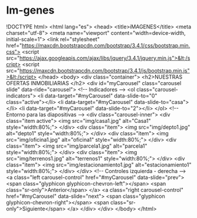 # Im-genes
!DOCTYPE html> &lt;html lang="es"> &lt;head>   &lt;title>iMAGENES&lt;/title>   &lt;meta charset="utf-8">   &lt;meta name="viewport" content="width=device-width, initial-scale=1">   &lt;link rel="stylesheet" href="https://maxcdn.bootstrapcdn.com/bootstrap/3.4.1/css/bootstrap.min.css">   &lt;script src="https://ajax.googleapis.com/ajax/libs/jquery/3.4.1/jquery.min.js">&lt;/script>   &lt;script src="https://maxcdn.bootstrapcdn.com/bootstrap/3.4.1/js/bootstrap.min.js">&lt;/script> &lt;/head> &lt;body>  &lt;div class="container">   &lt;h2>NUESTRAS OFERTAS INMOBILIARIAS &lt;/h2>     &lt;div id="myCarousel" class="carousel slide" data-ride="carousel">     &lt;!-- Indicadores -->     &lt;ol class="carousel-indicators">       &lt;li data-target="#myCarousel" data-slide-to="0" class="active">&lt;/li>       &lt;li data-target="#myCarousel" data-slide-to="casa">&lt;/li>       &lt;li data-target="#myCarousel" data-slide-to="2">&lt;/li>     &lt;/ol>       &lt;!-- Entorno para las diapositivas -->     &lt;div class="carousel-inner">       &lt;div class="item active">         &lt;img src="img/casa1.jpg" alt="Casa1" style="width:80%;">       &lt;/div>         &lt;div class="item">         &lt;img src="img/depto1.jpg" alt="depto1" style="width:80%;">       &lt;/div>             &lt;div class="item">         &lt;img src="img/oficina1.jpg" alt="oficina1" style="width:80%;">       &lt;/div>       &lt;div class="item">         &lt;img src="img/parcela1.jpg" alt="parcela1" style="width:80%;">       &lt;/div>       &lt;div class="item">         &lt;img src="img/terrenos1.jpg" alt="terrenos1" style="width:80%;">       &lt;/div>       &lt;div class="item">         &lt;img src="img/estacionamiento1.jpg" alt="estacionamiento1" style="width:80%;">       &lt;/div>     &lt;/div>       &lt;!-- Controles izquierda - derecha -->     &lt;a class="left carousel-control" href="#myCarousel" data-slide="prev">       &lt;span class="glyphicon glyphicon-chevron-left">&lt;/span>       &lt;span class="sr-only">Anterior&lt;/span>     &lt;/a>     &lt;a class="right carousel-control" href="#myCarousel" data-slide="next">       &lt;span class="glyphicon glyphicon-chevron-right">&lt;/span>       &lt;span class="sr-only">Siguiente&lt;/span>     &lt;/a>   &lt;/div> &lt;/div>   &lt;/body> &lt;/html>
